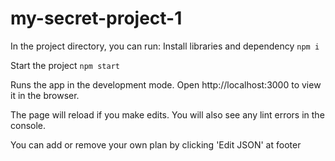 # my-secret-project-1

In the project directory, you can run:
Install libraries and dependency
```npm i```

Start the project
```npm start```

Runs the app in the development mode.
Open http://localhost:3000 to view it in the browser.

The page will reload if you make edits.
You will also see any lint errors in the console.

You can add or remove your own plan by clicking 'Edit JSON' at footer

